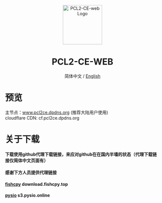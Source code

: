 <div align="center">

<img src="https://cdn.fishcpy.top/img/2025/04/06/67f245809f816.png" width="128" height="128" alt="PCL2-CE-web Logo">

# PCL2-CE-WEB<br>
简体中文 / [English](./README_EN.md)

</div>

# 预览
主节点：www.pcl2ce.dpdns.org (推荐大陆用户使用)<br>
cloudflare CDN: cf.pcl2ce.dpdns.org<br>

# 关于下载

#### 下载使用github代理下载链接，来应对github在在国内半墙的状态（代理下载链接仅简体中文页面有）<br>
#### 感谢下方人员提供代理链接
#### [fishcpy](https://github.com/fishcpy) download.fishcpy.top
#### [pysio](https://github.com/pysio2007) s3.pysio.online
